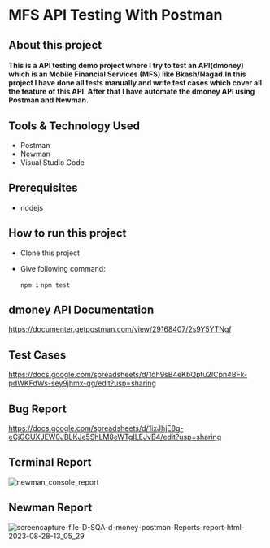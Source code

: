 # MFS API Testing With Postman

## About this project
#### This is a API testing demo project where I try to test an API(dmoney) which is an Mobile Financial Services (MFS) like Bkash/Nagad.In this project I have done all tests manually and write test cases which cover all the feature of this API. After that I have automate the dmoney API using Postman and Newman.

## Tools & Technology Used
- Postman
- Newman
- Visual Studio Code

## Prerequisites
- nodejs

## How to run this project
  - Clone this project
  - Give following command:

      ```npm i```
      ```npm test```

## dmoney API Documentation
https://documenter.getpostman.com/view/29168407/2s9Y5YTNgf

## Test Cases
https://docs.google.com/spreadsheets/d/1dh9sB4eKbQptu2ICpn4BFk-pdWKFdWs-sey9jhmx-qg/edit?usp=sharing

## Bug Report
https://docs.google.com/spreadsheets/d/1ixJhjE8g-eCjGCUXJEW0JBLKJe5ShLM8eWTgILEJvB4/edit?usp=sharing

## Terminal Report
![newman_console_report](https://github.com/rabbypathan/dmoney_API_Testing_With_Postman/assets/70917088/2b95ab8c-ad9b-4c6a-8d5a-98763fe6ef5f)

## Newman Report
![screencapture-file-D-SQA-d-money-postman-Reports-report-html-2023-08-28-13_05_29](https://github.com/rabbypathan/dmoney_API_Testing_With_Postman/assets/70917088/d1c80bb7-4948-4b09-a06b-bb311906894c)


